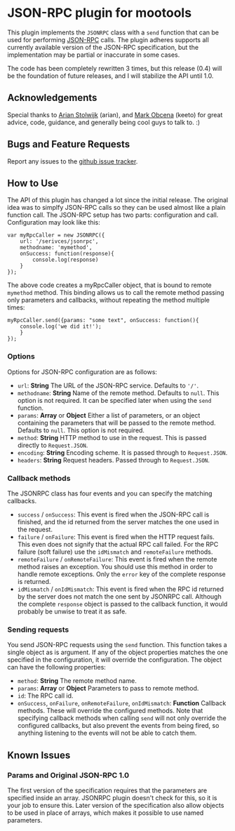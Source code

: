 # JSON-RPC plugin for mootools

This plugin implements the ``JSONRPC`` class with a ``send`` function 
that can be used for performing [JSON-RPC](http://json-rpc.org/) calls. The 
plugin adheres supports all currently available version of the JSON-RPC 
specification, but the implementation may be partial or inaccurate in some 
cases. 

The code has been completely rewritten 3 times, but this release (0.4) will 
be the foundation of future releases, and I will stabilize the API until 1.0.

## Acknowledgements

Special thanks to [Arian Stolwijk](http://www.aryweb.nl) (arian), and 
[Mark Obcena](http://keetology.com/) (keeto) for great 
advice, code, guidance, and generally being cool guys to talk to. :)

## Bugs and Feature Requests

Report any issues to the 
[github issue tracker](https://github.com/foxbunny/mootools-jsonrpc/issues).

## How to Use

The API of this plugin has changed a lot since the initial release. The 
original idea was to simplfy JSON-RPC calls so they can be used almost like
a plain function call. The JSON-RPC setup has two parts: configuration and
call. Configuration may look like this:

    var myRpcCaller = new JSONRPC({
        url: '/serivces/jsonrpc',
        methodname: 'mymethod',
        onSuccess: function(response){
            console.log(response)
        }
    });
    
The above code creates a myRpcCaller object, that is bound to remote ``mymethod``
method. This binding allows us to call the remote method passing only parameters
and callbacks, without repeating the method multiple times: 

    myRpcCaller.send({params: "some text", onSuccess: function(){
        console.log('we did it!');
        }
    });
    
### Options

Options for JSON-RPC configuration are as follows:

* ``url``: __String__ The URL of the JSON-RPC service. Defaults to ``'/'``.
* ``methodname``: __String__ Name of the remote method. Defaults to ``null``. 
  This option is not required. It can be specified later when using the ``send`` 
  function.
* ``params``: __Array__ or __Object__ Either a list of parameters, or an object 
  containing the parameters that will be passed to the remote method. Defaults 
  to ``null``. This option is not required.
* ``method``: __String__ HTTP method to use in the request. This is passed directly 
  to ``Request.JSON``.
* ``encoding``: __String__ Encoding scheme. It is passed through to 
  ``Request.JSON``.
* ``headers``: __String__ Request headers. Passed through to ``Request.JSON``.

### Callback methods

The JSONRPC class has four events and you can specify the matching callbacks.

* ``success`` / ``onSuccess``: This event is fired when the JSON-RPC call is 
  finished, and the id returned from the server matches the one used in the 
  request.
* ``failure`` / ``onFailure``: This event is fired when the HTTP request 
  fails. This even does not signify that the actual RPC call failed. For the 
  RPC failure (soft failure) use the ``idMismatch`` and ``remoteFailure`` 
  methods.
* ``remoteFailure`` / ``onRemoteFailure``: This event is fired when the remote 
  method raises an exception. You should use this method in order to handle 
  remote exceptions. Only the ``error`` key of the complete response is 
  returned.
* ``idMismatch`` / ``onIdMismatch``:  This event is fired when the RPC id 
  returned by the server does not match the one sent by JSONRPC call. Although 
  the complete ``response`` object is passed to the callback function, it would 
  probably be unwise to treat it as safe.

### Sending requests

You send JSON-RPC requests using the ``send`` function. This function takes a 
single object as is argument. If any of the object properties matches the one
specified in the configuration, it will override the configuration. The object 
can have the following properties:

* ``method``: __String__ The remote method name.
* ``params``: __Array__ or __Object__ Parameters to pass to remote method.
* ``id``: The RPC call id.
* ``onSuccess``, ``onFailure``, ``onRemoteFailure``, ``onIdMismatch``: 
  __Function__ Callback methods. These will override the configured methods. 
  Note that specifying callback methods when calling ``send`` will not only
  override the configured callbacks, but also prevent the events from being 
  fired, so anything listening to the events will not be able to catch them.
 
## Known Issues

### Params and Original JSON-RPC 1.0

The first version of the specification requires that the parameters are 
specified inside an array. JSONRPC plugin doesn't check for this, so it is
your job to ensure this. Later version of the specification also allow objects
to be used in place of arrays, which makes it possible to use named parameters.
